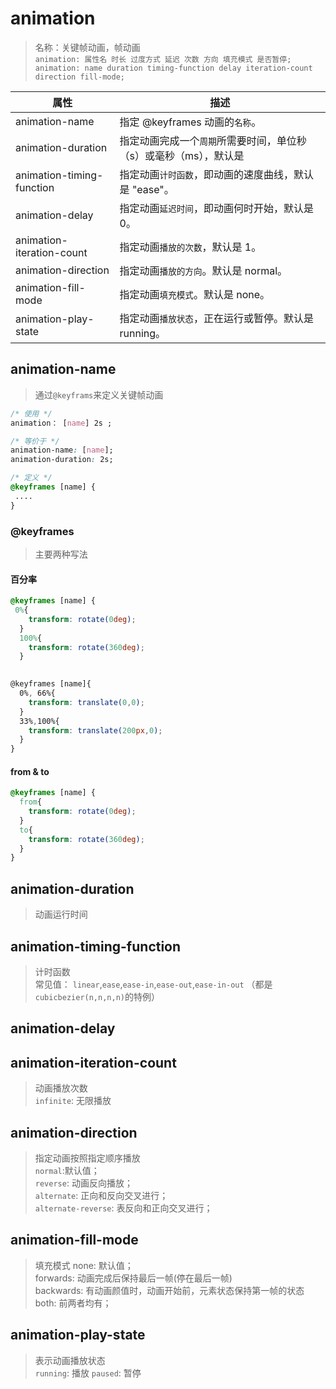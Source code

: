 # animation

> 名称：关键帧动画，帧动画  
> `animation: 属性名 时长 过度方式 延迟 次数 方向 填充模式 是否暂停;`  
> `animation: name duration timing-function delay iteration-count direction fill-mode;`

| 属性   | 描述 |
| -- | -- |
| animation-name            | 指定 @keyframes 动画的`名称`。|
| animation-duration        | 指定动画完成一个`周期`所需要时间，单位秒（s）或毫秒（ms），默认是 |
| animation-timing-function | 指定动画`计时函数`，即动画的速度曲线，默认是 "ease"。|
| animation-delay           | 指定动画`延迟时间`，即动画何时开始，默认是 0。|
| animation-iteration-count | 指定动画`播放的次数`，默认是 1。|
| animation-direction       | 指定动画`播放的方向`。默认是 normal。|
| animation-fill-mode       | 指定动画`填充模式`。默认是 none。|
| animation-play-state      | 指定动画`播放状态`，正在运行或暂停。默认是 running。|

## animation-name

> 通过`@keyframs`来定义关键帧动画

```css
/* 使用 */
animation： [name] 2s ;

/* 等价于 */
animation-name: [name];
animation-duration: 2s;

/* 定义 */
@keyframes [name] {
 ....
}
```

### @keyframes

> 主要两种写法

#### 百分率

```css
@keyframes [name] {
 0%{
    transform: rotate(0deg);
  }
  100%{
    transform: rotate(360deg);
  }
 

@keyframes [name]{
  0%, 66%{
    transform: translate(0,0);
  }
  33%,100%{
    transform: translate(200px,0);
  }
}
```

#### from & to

```css
@keyframes [name] {
  from{
    transform: rotate(0deg);
  }
  to{
    transform: rotate(360deg);
  }
}
```

## animation-duration

> 动画运行时间

## animation-timing-function

> 计时函数  
> 常见值： `linear`,`ease`,`ease-in`,`ease-out`,`ease-in-out` （都是`cubicbezier(n,n,n,n)`的特例）

## animation-delay

## animation-iteration-count

> 动画播放次数  
> `infinite`: 无限播放

## animation-direction

> 指定动画按照指定顺序播放  
> `normal`:默认值；  
> `reverse`: 动画反向播放；  
> `alternate`: 正向和反向交叉进行；  
> `alternate-reverse`: 表反向和正向交叉进行；

## animation-fill-mode

> 填充模式
> none: 默认值；  
> forwards: 动画完成后保持最后一帧(停在最后一帧)  
> backwards: 有动画颜值时，动画开始前，元素状态保持第一帧的状态  
> both: 前两者均有；

## animation-play-state

> 表示动画播放状态  
> `running`: 播放
> `paused`: 暂停
